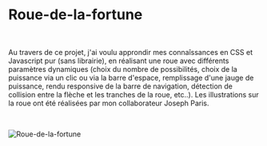 # Roue-de-la-fortune

<br/>

Au travers de ce projet, j'ai voulu approndir mes connaîssances en CSS et Javascript pur (sans librairie), en réalisant une roue avec différents paramètres dynamiques (choix du nombre de possibilités, choix de la puissance via un clic ou via la barre d'espace, remplissage d'une jauge de puissance, rendu responsive de la barre de navigation, détection de collision entre la flèche et les tranches de la roue, etc..). Les illustrations sur la roue ont été réalisées par mon collaborateur Joseph Paris.

<br/>


![Roue-de-la-fortune](https://user-images.githubusercontent.com/59047879/195162053-3c9b12ff-ce29-4da0-ba54-88b096513811.png)
